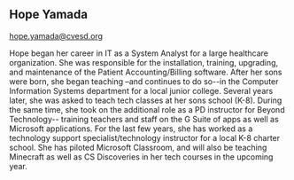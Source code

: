 ## Hope Yamada

[hope.yamada@cvesd.org](mailto:hope.yamada@cvesd.org)

Hope began her career in IT as a System Analyst for a large healthcare organization. She was responsible for the installation, training, upgrading, and maintenance of the Patient Accounting/Billing software. After her sons were born, she began teaching –and continues to do so--in the Computer Information Systems department for a local junior college. Several years later, she was asked to teach tech classes at her sons school (K-8). During the same time, she took on the additional role as a PD instructor for Beyond Technology-- training teachers and staff on the G Suite of apps as well as Microsoft applications. For the last few years, she has worked as a technology support specialist/technology instructor for a local K-8 charter school. She has piloted Microsoft Classroom, and will also be teaching Minecraft as well as CS Discoveries in her tech courses in the upcoming year. 

